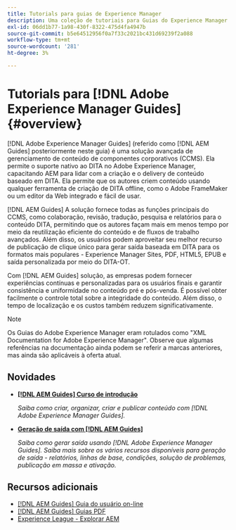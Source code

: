```yaml
---
title: Tutorials para guias de Experience Manager
description: Uma coleção de tutoriais para Guias do Experience Manager (antigo XML Documentation for Adobe Experience Manager).
exl-id: 06dd1b77-1a98-430f-8322-475d4fa4947b
source-git-commit: b5e64512956f0a7f33c2021bc431d69239f2a088
workflow-type: tm+mt
source-wordcount: '281'
ht-degree: 3%

---
```


# Tutorials para [!DNL Adobe Experience Manager Guides] {#overview}

[!DNL Adobe Experience Manager Guides] (referido como [!DNL AEM Guides] posteriormente neste guia) é uma solução avançada de gerenciamento de conteúdo de componentes corporativos (CCMS). Ela permite o suporte nativo ao DITA no Adobe Experience Manager, capacitando AEM para lidar com a criação e o delivery de conteúdo baseado em DITA. Ela permite que os autores criem conteúdo usando qualquer ferramenta de criação de DITA offline, como o Adobe FrameMaker ou um editor da Web integrado e fácil de usar.

[!DNL AEM Guides] A solução fornece todas as funções principais do CCMS, como colaboração, revisão, tradução, pesquisa e relatórios para o conteúdo DITA, permitindo que os autores façam mais em menos tempo por meio da reutilização eficiente do conteúdo e de fluxos de trabalho avançados. Além disso, os usuários podem aproveitar seu melhor recurso de publicação de clique único para gerar saída baseada em DITA para os formatos mais populares - Experience Manager Sites, PDF, HTML5, EPUB e saída personalizada por meio do DITA-OT.

Com [!DNL AEM Guides] solução, as empresas podem fornecer experiências contínuas e personalizadas para os usuários finais e garantir consistência e uniformidade no conteúdo pré e pós-venda. É possível obter facilmente o controle total sobre a integridade do conteúdo. Além disso, o tempo de localização e os custos também reduzem significativamente.

>[!NOTE]
> 
> Os Guias do Adobe Experience Manager eram rotulados como &quot;XML Documentation for Adobe Experience Manager&quot;. Observe que algumas referências na documentação ainda podem se referir a marcas anteriores, mas ainda são aplicáveis à oferta atual.

## Novidades

* **[[!DNL AEM Guides] Curso de introdução](../courses/course-1/overview.md)**

   *Saiba como criar, organizar, criar e publicar conteúdo com [!DNL Adobe Experience Manager Guides].*

* **[Geração de saída com [!DNL AEM Guides]](../courses/course-2/overview.md)**

   *Saiba como gerar saída usando [!DNL Adobe Experience Manager Guides]. Saiba mais sobre os vários recursos disponíveis para geração de saída - relatórios, linhas de base, condições, solução de problemas, publicação em massa e ativação.*


<!--

Dummy links cause validation to fail

## Staff Picks

<table>
<tr>
  <td>
    <a href="#">
      <img alt="400 x 225px" src="myimage.png" />
    </a>
    <div>
      <a href="#">
    <strong>Enablement Content 1</strong>
    </a>
    </div>
    <p>
    <em>A brief description of enablement content.</em>
    <p>
  </td>
   <td>
    <a href="#">
      <img alt="400 x 225px" src="myimage.png" />
    </a>
    <div>
      <a href="#">
    <strong>Enablement Content 1</strong>
    </a>
    </div>
    <p>
    <em>A brief description of enablement content.</em>
    <p>
  </td>
  <td>
    <a href="#">
      <img alt="400 x 225px" src="myimage.png" />
    </a>
    <div>
      <a href="#">
    <strong>Enablement Content 1</strong>
    </a>
    </div>
    <p>
    <em>A brief description of enablement content.</em>
    <p>
  </td>
</tr>
</table>

-->


## Recursos adicionais

* [[!DNL AEM Guides] Guia do usuário on-line](https://help.adobe.com/en_US/xml-documentation-for-adobe-experience-manager/index.html)
* [[!DNL AEM Guides] Guias PDF](https://helpx.adobe.com/support/xml-documentation-for-experience-manager.html)
* [Experience League - Explorar AEM](https://experienceleague.adobe.com/?lang=pt-BR#recommended/solutions/experience-manager)
